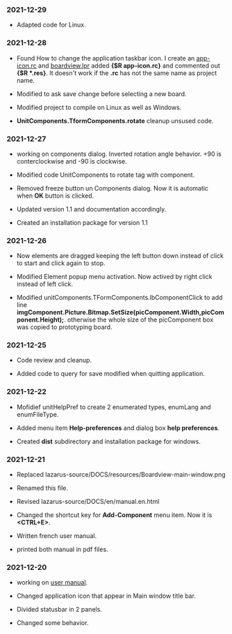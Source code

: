 ### 2021-12-29

* Adapted code for Linux. 

### 2021-12-28

*  Found How to change the application taskbar icon.  I create an [app-icon.rc](app-icon.rc) and [boardview.lpr](boardview.lpr)
added **{$R app-icon.rc}** and commented out **{$R *.res}**.  It doesn't work if the **.rc** has not the same name as project name.

*  Modified to ask save change before selecting a new board.

*  Modified project to compile on Linux as well as Windows.

*  **UnitComponents.TformComponents.rotate**  cleanup unsused code.

### 2021-12-27

* working on components dialog. Inverted rotation angle behavior. +90 is conterclockwise and -90 is clockwise.

* Modified code UnitComponents to rotate tag with component.

* Removed freeze  button un Components dialog. Now it is automatic when **OK** button is clicked. 

* Updated version 1.1 and documentation accordingly. 

* Created an installation package for version 1.1

### 2021-12-26 

* Now elements are dragged keeping the left button down instead of click to start and click again to stop. 

* Modified Element popup menu activation. Now actived by right click instead of left click.

* Modified  unitComponents.TFormComponents.lbComponentClick to add line __imgComponent.Picture.Bitmap.SetSize(picComponent.Width,picComponent.Height);__.
otherwise the whole size of the picComponent box was copied to prototyping board.


### 2021-12-25

* Code review and cleanup.

* Added code to query for save modified when quitting application.

### 2021-12-22

* Mofidief unitHelpPref to create 2 enumerated types, enumLang and enumFileType.

* Added menu item **Help-preferences** and dialog box **help preferences**.

* Created **dist** subdirectory and installation package for windows.

### 2021-12-21

* Replaced lazarus-source/DOCS/resources/Boardview-main-window.png

* Renamed this file.

* Revised lazarus-source/DOCS/en/manual.en.html

* Changed the shortcut key for **Add-Component** menu item. Now it is **&lt;CTRL+E&gt;**.

* Written french user manual.

* printed both manual in pdf files.
	
### 2021-12-20 
	
* working on [user manual](DOCS/en/manual-en.html).

* Changed application icon that appear in Main window title bar.

* Divided statusbar in 2 panels.

* Changed some behavior.
    
    
